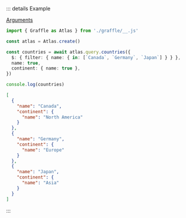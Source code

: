 ::: details Example

<div class="ExampleSnippet">
<a href="../../examples/generated/arguments">Arguments</a>

<!-- dprint-ignore-start -->
```ts twoslash
import { Graffle as Atlas } from './graffle/__.js'

const atlas = Atlas.create()

const countries = await atlas.query.countries({
  $: { filter: { name: { in: [`Canada`, `Germany`, `Japan`] } } },
  name: true,
  continent: { name: true },
})

console.log(countries)
```
<!-- dprint-ignore-end -->

<!-- dprint-ignore-start -->
```json
[
  {
    "name": "Canada",
    "continent": {
      "name": "North America"
    }
  },
  {
    "name": "Germany",
    "continent": {
      "name": "Europe"
    }
  },
  {
    "name": "Japan",
    "continent": {
      "name": "Asia"
    }
  }
]
```
<!-- dprint-ignore-end -->

</div>
:::

